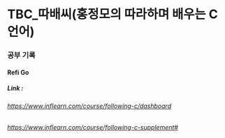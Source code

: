 # TBC\_따배씨(홍정모의 따라하며 배우는 C언어)

### 공부 기록

#### Refi Go

##### Link :

###### https://www.inflearn.com/course/following-c/dashboard

###### https://www.inflearn.com/course/following-c-supplement#
